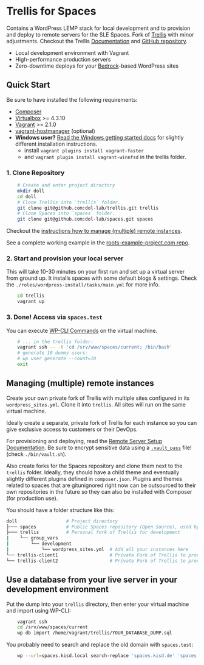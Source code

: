 # Trellis for Spaces

Contains a WordPress LEMP stack for local development and to provision and deploy to remote servers for the SLE Spaces. Fork of [Trellis](https://github.com/roots/trellis) with minor adjustments. Checkout the Trellis [Documentation](https://roots.io/trellis/docs) and [GitHub repository](https://github.com/roots/trellis).

- Local development environment with Vagrant
- High-performance production servers
- Zero-downtime deploys for your [Bedrock](https://roots.io/bedrock/)-based WordPress sites

## Quick Start

Be sure to have installed the following requirements:

- [Composer](https://getcomposer.org/doc/00-intro.md#installation-linux-unix-osx)
- [Virtualbox](https://www.virtualbox.org/wiki/Downloads) >= 4.3.10
- [Vagrant](https://www.vagrantup.com/downloads.html) >= 2.1.0
- [vagrant-hostmanager](https://github.com/devopsgroup-io/vagrant-hostmanager) (optional)
- **Windows user?** [Read the Windows getting started docs](https://roots.io/getting-started/docs/windows-development-environment-trellis/) for slightly different installation instructions.
   - install `vagrant plugins install vagrant-faster`
   - and `vagrant plugin install vagrant-winnfsd` in the trellis folder.

### 1. Clone Repository

```sh
    # Create and enter project directory
    mkdir doll
    cd doll
    # Clone Trellis into `trellis` folder.
    git clone git@github.com:dol-lab/trellis.git trellis
    # Clone Spaces into `spaces` folder.
    git clone git@github.com:dol-lab/spaces.git spaces
```

Checkout the [instructions how to manage (multiple) remote instances](#markdown-header-managing-multiple-remote-instances).

See a complete working example in the [roots-example-project.com repo](https://github.com/roots/roots-example-project.com).

### 2. Start and provision your local server

This will take 10-30 minutes on your first run and set up a virtual server from ground up. It installs spaces with some default blogs & settings. Check the `./roles/wordpress-install/tasks/main.yml` for more info.

```sh
    cd trellis
    vagrant up
```

### 3. Done! Access via `spaces.test`

You can execute [WP-CLI Commands](https://developer.wordpress.org/cli/commands/) on the virtual machine.

```sh
    # ... in the trellis folder:
    vagrant ssh -- -t 'cd /srv/www/spaces/current; /bin/bash'
    # generate 10 dummy users:
    # wp user generate --count=10
    exit
```

## Managing (multiple) remote instances

Create your own private fork of Trellis with multiple sites configured in its `wordpress_sites.yml`. Clone it into `trellis`. All sites will run on the same virtual machine.

Ideally create a separate, private fork of Trellis for each instance so you can give exclusive access to customers or their DevOps.

For provisioning and deploying, read the [Remote Server Setup Documentation](https://roots.io/trellis/docs/remote-server-setup/).
Be sure to encrypt sensitive data using a [`.vault_pass`](https://roots.io/trellis/docs/vault/) file! (check `./bin/vault.sh`).

Also create forks for the Spaces repository and clone them next to the `trellis` folder.
Ideally, they should have a child theme and eventually slightly different plugins defined in `composer.json`. Plugins and themes related to spaces that are gitunignored right now can be outsourced to their own repositories in the future so they can also be installed with Composer (for production use).

You should have a folder structure like this:

```sh
doll                  # Project directory
├─── spaces           # Public Spaces repository (Open Source), used by (most) clients.
├─── trellis          # Personal fork of Trellis for development
|    └── group_vars
|        └── development
|            └── wordpress_sites.yml  # Add all your instances here
└── trellis-client1                   # Private Fork of Trellis to provision and deploy to server of Client 1
└── trellis-client2                   # Private Fork of Trellis to provision and deploy to server of Client 2

```

## Use a database from your live server in your development environment

Put the dump into your `trellis` directory, then enter your virtual machine and import using WP-CLI:

```sh
    vagrant ssh
    cd /srv/www/spaces/current
    wp db import /home/vagrant/trellis/YOUR_DATABASE_DUMP.sql
```

You probably need to search and replace the old domain with `spaces.test`:

```sh
    wp --url=spaces.kisd.local search-replace 'spaces.kisd.de' 'spaces.test' --all-tables --skip-columns=guid --precise --recurse-objects --verbose
```
